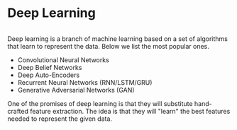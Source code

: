 # Deep Learning
```{tableofcontents}
```
Deep learning is a branch of machine learning based on a set of algorithms that learn to represent the data. Below we list the most popular ones.

- Convolutional Neural Networks
- Deep Belief Networks
- Deep Auto-Encoders
- Recurrent Neural Networks (RNN/LSTM/GRU)
- Generative Adversarial Networks (GAN)

One of the promises of deep learning is that they will substitute hand-crafted feature extraction. The idea is that they will "learn" the best features needed to represent the given data.